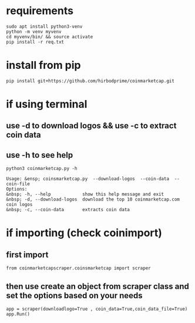 # requirements 
``` sudo apt install python3-venv ```  
``` python -m venv myvenv ```  
``` cd myvenv/bin/ && source activate ```  
``` pip install -r req.txt ```  

# install from pip
```
pip install git+https://github.com/hirbodprime/coinmarketcap.git
```


# if using terminal 
## use -d to download logos && use -c to extract coin data
## use -h to see help
```
python3 coinmarketcap.py -h
```
```   
Usage: &ensp; coinsmarketcap.py  --download-logos  --coin-data  --coin-file  
Options:     
&nbsp; -h, --help            show this help message and exit      
&nbsp; -d, --download-logos  download the top 10 coinmarketcap.com coin logos       
&nbsp; -c, --coin-data       extracts coin data     
```  


# if importing (check coinimport)
## first import 
``` from coinmarketcapscraper.coinsmarketcap import scraper ```

## then use create an object from scraper class and set the options based on your needs
``` 
app = scraper(downloadlogo=True , coin_data=True,coin_data_file=True)  
app.Run()  
```



